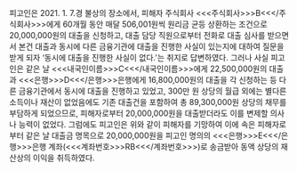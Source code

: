 피고인은 2021. 1. 7.경 불상의 장소에서, 피해자 주식회사 <<<주식회사>>>B<<</주식회사>>>에게 60개월 동안 매달 506,001원씩 원리금 균등 상환하는 조건으로 20,000,000원의 대출을 신청하고, 대출 담당 직원으로부터 전화로 대출 심사를 받으면서 본건 대출과 동시에 다른 금융기관에 대출을 진행한 사실이 있는지에 대하여 질문을 받게 되자 ‘동시에 대출을 진행한 사실이 없다.'는 취지로 답변하였다.
그러나 사실 피고인은 같은 날 <<<내국인이름>>>C<<</내국인이름>>>에게 22,500,000원의 대출과 <<<은행>>>D<<</은행>>>은행에게 16,800,000원의 대출을 각 신청하는 등 다른 금융기관에서 동시에 대출을 진행하고 있었고, 300만 원 상당의 월급 외에는 별다른 소득이나 재산이 없었음에도 기존 대출건을 포함하여 총 89,300,000원 상당의 채무를 부담하게 되었으므로, 피해자로부터 20,000,000원을 대출받더라도 이를 변제할 의사나 능력이 없었다.
그럼에도 피고인은 위와 같이 피해자를 기망하여 이에 속은 피해자로부터 같은 날 대출금 명목으로 20,000,000원을 피고인 명의의 <<<은행>>>E<<</은행>>>은행 계좌(<<<계좌번호>>>RB<<</계좌번호>>>)로 송금받아 동액 상당의 재산상의 이익을 취득하였다.